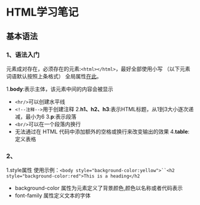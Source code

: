 # HTML学习笔记

## 基本语法
### 1、语法入门
元素成对存在，必须存在的元素:`<html></html>`，最好全部使用小写
（以下元素词语默认按照上条格式）
全局属性[在此](https://www.w3school.com.cn/tags/index.asp)。

1.**body**:表示主体，该元素中间的内容会被显示
- `<hr/>`可以创建水平线
- `<!--注释-->`用于创建注释
2.**h1、h2、h3**:表示HTML标题，从1到3大小逐次递减，最小为6
3.**p**:表示段落
- `<br/>`可以在一个段落内换行
- 无法通过在 HTML 代码中添加额外的空格或换行来改变输出的效果
4.**table**:定义表格

### 2、
1.style属性
使用示例：`<body style="background-color:yellow">``<h2 style="background-color:red">This is a heading</h2`
- background-color 属性为元素定义了背景颜色,颜色以名称或者代码表示
- font-family 属性定义文本的字体
